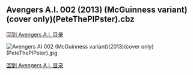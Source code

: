 ## Avengers A.I. 002 (2013) (McGuinness variant) (cover only)(PeteThePIPster).cbz


[回到 Avengers A.I. 目录](https://github.com/alicewish/markdown/blob/master/series/Avengers-A-I.md)


![Avengers AI 002 (McGuinness variant)(2013)(cover only)(PeteThePIPster).jpg](https://wx1.sinaimg.cn/large/6a9fdecaly1frd60jew2rj20zk1j9hbj.jpg)

[回到 Avengers A.I. 目录](https://github.com/alicewish/markdown/blob/master/series/Avengers-A-I.md)

